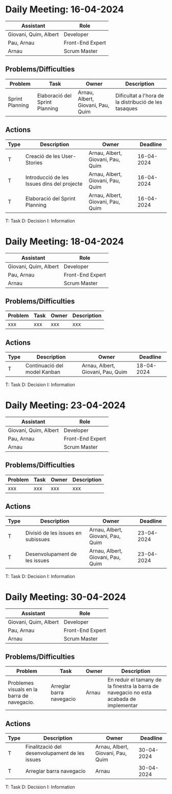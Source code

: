 # Daily Meeting: 16-04-2024

| Assistant             | Role  |  
|-----------------------|---|
| Giovani, Quim, Albert | Developer  |   
| Pau, Arnau            |  Front-End Expert |  
| Arnau                 |  Scrum Master |  

## Problems/Difficulties
| Problem         | Task                           | Owner                             | Description                                                                  |
|-----------------|--------------------------------|-----------------------------------|------------------------------------------------------------------------------|
| Sprint Planning | Elaboració del Sprint Planning | Arnau, Albert, Giovani, Pau, Quim | Dificultat a l'hora de la distribució de les tasaques  |

## Actions
| Type | Description                                 | Owner                             | Deadline   |
|------|---------------------------------------------|-----------------------------------|------------|
| T    | Creació de les User-Stories                 | Arnau, Albert, Giovani, Pau, Quim | 16-04-2024 |
| T    | Introducció de les Issues dins del projecte | Arnau, Albert, Giovani, Pau, Quim | 16-04-2024 |
| T    | Elaboració del Sprint Planning              | Arnau, Albert, Giovani, Pau, Quim | 16-04-2024 |


T: Task
D: Decision
I: Information



# Daily Meeting: 18-04-2024

| Assistant             | Role  |  
|-----------------------|---|
| Giovani, Quim, Albert | Developer  |   
| Pau, Arnau            |  Front-End Expert |  
| Arnau                 |  Scrum Master |  

## Problems/Difficulties
| Problem | Task | Owner | Description |
|---------|------|-------|-------------|
| xxx     | xxx  | xxx   | xxx         |

## Actions
| Type | Description                  | Owner                             | Deadline   |
|------|------------------------------|-----------------------------------|------------|
| T    | Continuació del model Kanban | Arnau, Albert, Giovani, Pau, Quim | 18-04-2024 |


T: Task
D: Decision
I: Information



# Daily Meeting: 23-04-2024

| Assistant             | Role  |  
|-----------------------|---|
| Giovani, Quim, Albert | Developer  |   
| Pau, Arnau            |  Front-End Expert |  
| Arnau                 |  Scrum Master |  

## Problems/Difficulties
| Problem                               | Task | Owner | Description |
|---------------------------------------|------|-------|-------------|
| xxx     | xxx  | xxx   | xxx         |

## Actions
| Type | Description                        | Owner                             | Deadline   |
|------|------------------------------------|-----------------------------------|------------|
| T    | Divisió de les issues en subissues | Arnau, Albert, Giovani, Pau, Quim | 23-04-2024 |
| T    | Desenvolupament de les issues      | Arnau, Albert, Giovani, Pau, Quim | 23-04-2024 |


T: Task
D: Decision
I: Information



# Daily Meeting: 30-04-2024

| Assistant             | Role  |  
|-----------------------|---|
| Giovani, Quim, Albert | Developer  |   
| Pau, Arnau            |  Front-End Expert |  
| Arnau                 |  Scrum Master |  

## Problems/Difficulties
| Problem | Task | Owner | Description |
|---------|------|-------|-------------|
| Problemes visuals en la barra de navegacio.     | Arreglar barra navegacio  | Arnau   | En reduir el tamany de la finestra la barra de navegacio no esta acabada de implementar         |

## Actions
| Type | Description                                    | Owner                             | Deadline   |
|------|------------------------------------------------|-----------------------------------|------------|
| T    | Finalització del desenvolupament de les issues | Arnau, Albert, Giovani, Pau, Quim | 30-04-2024 |
| T    | Arreglar barra navegacio | Arnau | 30-04-2024 |


T: Task
D: Decision
I: Information
